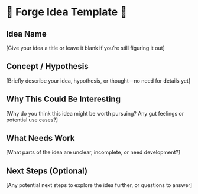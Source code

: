 # 🔨 Forge Idea Template 🔨 

## Idea Name
[Give your idea a title or leave it blank if you’re still figuring it out]

## Concept / Hypothesis
[Briefly describe your idea, hypothesis, or thought—no need for details yet]

## Why This Could Be Interesting
[Why do you think this idea might be worth pursuing? Any gut feelings or potential use cases?]

## What Needs Work
[What parts of the idea are unclear, incomplete, or need development?]

## Next Steps (Optional)
[Any potential next steps to explore the idea further, or questions to answer]

